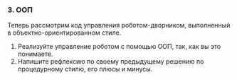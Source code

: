 ### 3. ООП

Теперь рассмотрим код управления роботом-дворником, выполненный в объектно-ориентированном стиле.

1) Реализуйте управление роботом с помощью ООП, так, как вы это понимаете.
2) Напишите рефлексию по своему предыдущему решению по процедурному стилю, его плюсы и минусы.